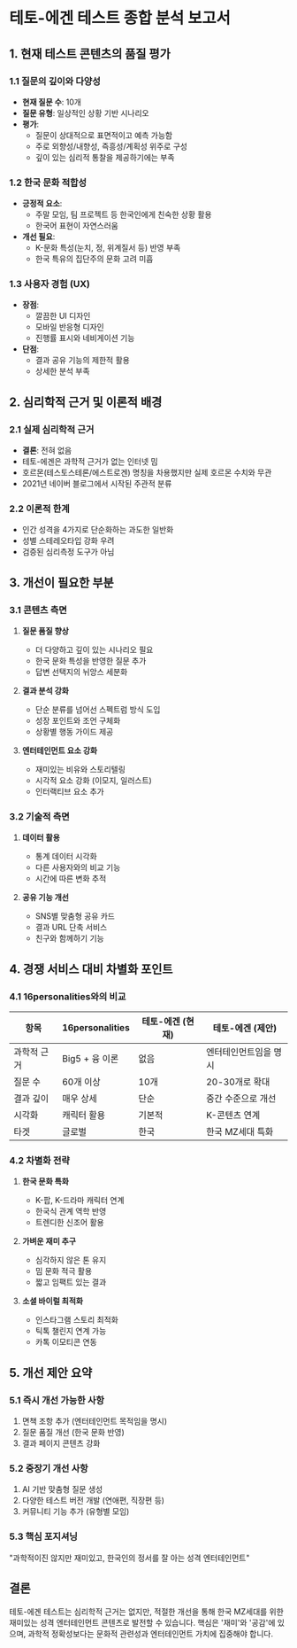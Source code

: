# 테토-에겐 테스트 종합 분석 보고서

## 1. 현재 테스트 콘텐츠의 품질 평가

### 1.1 질문의 깊이와 다양성
- **현재 질문 수**: 10개
- **질문 유형**: 일상적인 상황 기반 시나리오
- **평가**: 
  - 질문이 상대적으로 표면적이고 예측 가능함
  - 주로 외향성/내향성, 즉흥성/계획성 위주로 구성
  - 깊이 있는 심리적 통찰을 제공하기에는 부족

### 1.2 한국 문화 적합성
- **긍정적 요소**:
  - 주말 모임, 팀 프로젝트 등 한국인에게 친숙한 상황 활용
  - 한국어 표현이 자연스러움
- **개선 필요**:
  - K-문화 특성(눈치, 정, 위계질서 등) 반영 부족
  - 한국 특유의 집단주의 문화 고려 미흡

### 1.3 사용자 경험 (UX)
- **장점**:
  - 깔끔한 UI 디자인
  - 모바일 반응형 디자인
  - 진행률 표시와 네비게이션 기능
- **단점**:
  - 결과 공유 기능의 제한적 활용
  - 상세한 분석 부족

## 2. 심리학적 근거 및 이론적 배경

### 2.1 실제 심리학적 근거
- **결론**: 전혀 없음
- 테토-에겐은 과학적 근거가 없는 인터넷 밈
- 호르몬(테스토스테론/에스트로겐) 명칭을 차용했지만 실제 호르몬 수치와 무관
- 2021년 네이버 블로그에서 시작된 주관적 분류

### 2.2 이론적 한계
- 인간 성격을 4가지로 단순화하는 과도한 일반화
- 성별 스테레오타입 강화 우려
- 검증된 심리측정 도구가 아님

## 3. 개선이 필요한 부분

### 3.1 콘텐츠 측면
1. **질문 품질 향상**
   - 더 다양하고 깊이 있는 시나리오 필요
   - 한국 문화 특성을 반영한 질문 추가
   - 답변 선택지의 뉘앙스 세분화

2. **결과 분석 강화**
   - 단순 분류를 넘어선 스펙트럼 방식 도입
   - 성장 포인트와 조언 구체화
   - 상황별 행동 가이드 제공

3. **엔터테인먼트 요소 강화**
   - 재미있는 비유와 스토리텔링
   - 시각적 요소 강화 (이모지, 일러스트)
   - 인터랙티브 요소 추가

### 3.2 기술적 측면
1. **데이터 활용**
   - 통계 데이터 시각화
   - 다른 사용자와의 비교 기능
   - 시간에 따른 변화 추적

2. **공유 기능 개선**
   - SNS별 맞춤형 공유 카드
   - 결과 URL 단축 서비스
   - 친구와 함께하기 기능

## 4. 경쟁 서비스 대비 차별화 포인트

### 4.1 16personalities와의 비교
| 항목 | 16personalities | 테토-에겐 (현재) | 테토-에겐 (제안) |
|------|----------------|----------------|----------------|
| 과학적 근거 | Big5 + 융 이론 | 없음 | 엔터테인먼트임을 명시 |
| 질문 수 | 60개 이상 | 10개 | 20-30개로 확대 |
| 결과 깊이 | 매우 상세 | 단순 | 중간 수준으로 개선 |
| 시각화 | 캐릭터 활용 | 기본적 | K-콘텐츠 연계 |
| 타겟 | 글로벌 | 한국 | 한국 MZ세대 특화 |

### 4.2 차별화 전략
1. **한국 문화 특화**
   - K-팝, K-드라마 캐릭터 연계
   - 한국식 관계 역학 반영
   - 트렌디한 신조어 활용

2. **가벼운 재미 추구**
   - 심각하지 않은 톤 유지
   - 밈 문화 적극 활용
   - 짧고 임팩트 있는 결과

3. **소셜 바이럴 최적화**
   - 인스타그램 스토리 최적화
   - 틱톡 챌린지 연계 가능
   - 카톡 이모티콘 연동

## 5. 개선 제안 요약

### 5.1 즉시 개선 가능한 사항
1. 면책 조항 추가 (엔터테인먼트 목적임을 명시)
2. 질문 품질 개선 (한국 문화 반영)
3. 결과 페이지 콘텐츠 강화

### 5.2 중장기 개선 사항
1. AI 기반 맞춤형 질문 생성
2. 다양한 테스트 버전 개발 (연애편, 직장편 등)
3. 커뮤니티 기능 추가 (유형별 모임)

### 5.3 핵심 포지셔닝
"과학적이진 않지만 재미있고, 한국인의 정서를 잘 아는 성격 엔터테인먼트"

## 결론
테토-에겐 테스트는 심리학적 근거는 없지만, 적절한 개선을 통해 한국 MZ세대를 위한 재미있는 성격 엔터테인먼트 콘텐츠로 발전할 수 있습니다. 핵심은 '재미'와 '공감'에 있으며, 과학적 정확성보다는 문화적 관련성과 엔터테인먼트 가치에 집중해야 합니다.